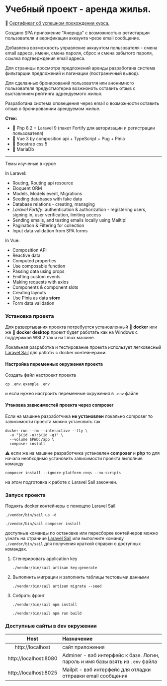 # Учебный проект - аренда жилья.
🎫 [Сертификат об успешном прохождении курса.](https://www.udemy.com/certificate/UC-005208ce-5326-4bb4-a17b-4f5c3128b280/)

Создано SPA приложение "Анернда" с возможностью
регистарции пользователя и верификации аккаунта чрезе
email сообщение.

Добавлена возможность управление аккаунтом пользователя - смена email адреса, имени, смена пароля,
сброс и смена забытого пароля, ссылка подтверждения email адреса.

Для страницы просмотра предложений аренды разработана система
фильтарции предложений и пагинации (постраничный вывод).

Для сделанных бронирований пользоватля или анонимного пользователя предустмотерна возжноноть оставить отзыв 
с выставлнием рейтинга адрендуемого жилья.

Разработана система оповещения через email о возможности оставить отзыв о бронированиии арендуемом жилье. 

**Стек:**
- 🐘 Php 8.2 + Laravel 9 (пакет Fortify для авторизации и регистрации пользователя)
- 🥉 Vue 3 by composition api + TypeScript + Pug + Pinia
- 🧶 Boostrap css 5
- 🦖 MariaDb

-------
Темы изученые в курсе

In Laravel:

- Routing, Routing api resource
- Eloquent ORM
- Models, Models event, Migrations
- Seeding databases with fake data
- Database relations - creating, managing
- _Laravel Fortify_: authentication & authorization - registering users, signing in, user verification, limiting access
- Sending emails, and testing emails locally using Mailtip!
- Pagination & Filtering for collection
- Input data validation from SPA forms

In Vue:

- Composition API
- Reactive data
- Computed properties
- Use composable function
- Passing data using props
- Emitting custom events
- Making requests with axios
- Components & component slots
- Creating layouts
- Use Pinia as data **store** 
- Form data validation

### Установка проекта

Для развертывания проекта потребуется установленный
🐳 **docker** или же 🐋 **docker desktop** проект будет работать
как на Windows с поддержкой WSL2 так и на Linux машине.

Локальная разработка и тестирование проекта использует
легковесный [Laravel Sail](https://laravel.com/docs/9.x/sail)
для работы с docker контейнерами.

#### Настройка переменных окружения проекта

Создать файл настроект проекта

```shell
cp .env.example .env
```

и если нужно настроить переменные окружения в `.env` файле

#### Утановка зависимостей проекта через composer

Если на машине разработчика **не установлен** локально composer
то зависимости проекта можно установить так

```shell
docker run --rm --interactive --tty \
  -u "$(id -u):$(id -g)" \
  --volume $PWD:/app \
  composer install
```

⚠ если же на машине разработчика установлен **composer** и **php**
то для начала необходимо установить зависимости
проекта выполнив команду

```shell
composer install --ignore-platform-reqs --no-scripts
```

на этом подготовка к работе с Laravel Sail закончен.

### Запуск проекта
Поднять docker контейнеры с помощтю Laravel Sail
```shell
./vendor/bin/sail up -d
```
```shell
./vendor/bin/sail composer install
```
доступные команды по остановке или пересборке контейнеров можно узнать на странице
[Laravel Sail](https://laravel.com/docs/9.x/sail)
или выполните команду `./vendor/bin/sail` для получения краткой справки о доступных командах.

1.  Сгенерировать application key
    ```shell
    ./vendor/bin/sail artisan key:generate
    ```

2.  Выполинть миграции и заполинть таблицы тестовыми данными
    ```shell
    ./vendor/bin/sail artisan migrate --seed
    ```
3. Собрать фронт 
    ```shell
    ./vendor/bin/sail npm install
    ```
    ```shell
    ./vendor/bin/sail npm run build
    ```


### Доступные сайты в dev окружении

|         Host          | Назначение                                                                     |
|:---------------------:|:-------------------------------------------------------------------------------|
|   http://localhost    | сайт приложения                                                                |
| http://localhost:8080 | Adminer - вэб интерфейс к базе. Логин, пароль и имя базы взять из `.env` файла |
| http://localhost:8025 | Mailpit - вэб интерфейс для отладки отправки email сообщения                   |
